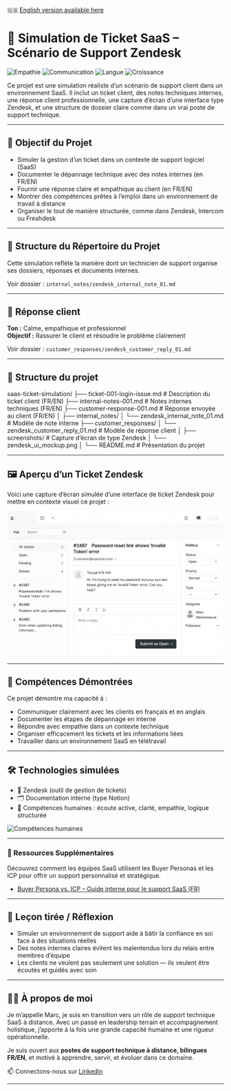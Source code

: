 🇬🇧 [English version available here](./README.md)


# 🧪 Simulation de Ticket SaaS – Scénario de Support Zendesk

![Empathie](https://img.shields.io/badge/Empathie_Client-Active-blue)
![Communication](https://img.shields.io/badge/Communication_Calm-Yes-brightgreen)
![Langue](https://img.shields.io/badge/Bilingue-FR/EN-yellow)
![Croissance](https://img.shields.io/badge/Apprenant_Rapide-Adaptatif-orange)


Ce projet est une simulation réaliste d’un scénario de support client dans un environnement SaaS. Il inclut un ticket client, des notes techniques internes, une réponse client professionnelle, une capture d’écran d’une interface type Zendesk, et une structure de dossier claire comme dans un vrai poste de support technique.

---

## 🎯 Objectif du Projet

- Simuler la gestion d’un ticket dans un contexte de support logiciel (SaaS)
- Documenter le dépannage technique avec des notes internes (en FR/EN)
- Fournir une réponse claire et empathique au client (en FR/EN)
- Montrer des compétences prêtes à l’emploi dans un environnement de travail à distance
- Organiser le tout de manière structurée, comme dans Zendesk, Intercom ou Freshdesk

---

## 📁 Structure du Répertoire du Projet

Cette simulation reflète la manière dont un technicien de support organise ses dossiers, réponses et documents internes.

Voir dossier : `internal_notes/zendesk_internal_note_01.md`

---

## 💬 Réponse client

**Ton :** Calme, empathique et professionnel  
**Objectif :** Rassurer le client et résoudre le problème clairement

Voir dossier : `customer_responses/zendesk_customer_reply_01.md`

---

## 📁 Structure du projet

saas-ticket-simulation/
├── ticket-001-login-issue.md # Description du ticket client (FR/EN)
├── internal-notes-001.md # Notes internes techniques (FR/EN)
├── customer-response-001.md # Réponse envoyée au client (FR/EN)
│
├── internal_notes/
│ └── zendesk_internal_note_01.md # Modèle de note interne
├── customer_responses/
│ └── zendesk_customer_reply_01.md # Modèle de réponse client
│
├── screenshots/ # Capture d’écran de type Zendesk
│ └── zendesk_ui_mockup.png
│
└── README.md # Présentation du projet

---

## 🖼️ Aperçu d’un Ticket Zendesk

Voici une capture d’écran simulée d’une interface de ticket Zendesk pour mettre en contexte visuel ce projet :

![Aperçu Zendesk](screenshots/zendesk_ui_mockup.png)

---

## 💼 Compétences Démontrées

Ce projet démontre ma capacité à :

- Communiquer clairement avec les clients en français et en anglais
- Documenter les étapes de dépannage en interne
- Répondre avec empathie dans un contexte technique
- Organiser efficacement les tickets et les informations liées
- Travailler dans un environnement SaaS en télétravail

---

## 🛠 Technologies simulées

- 📨 Zendesk (outil de gestion de tickets)
- 🗂 Documentation interne (type Notion)
- 🧠 Compétences humaines : écoute active, clarté, empathie, logique structurée

![Compétences humaines](https://img.shields.io/badge/Empathie_Client-Active-blue)

---

### 📄 Ressources Supplémentaires

Découvrez comment les équipes SaaS utilisent les Buyer Personas et les ICP pour offrir un support personnalisé et stratégique.

- [Buyer Persona vs. ICP – Guide interne pour le support SaaS (FR)](./buyer-persona-vs-icp-fr.md)

---

## 🔄 Leçon tirée / Réflexion

- Simuler un environnement de support aide à bâtir la confiance en soi face à des situations réelles  
- Des notes internes claires évitent les malentendus lors du relais entre membres d’équipe  
- Les clients ne veulent pas seulement une solution — ils veulent être écoutés et guidés avec soin

---

## 🙋‍♂️ À propos de moi

Je m’appelle Marc, je suis en transition vers un rôle de support technique SaaS à distance. Avec un passé en leadership terrain et accompagnement holistique, j’apporte à la fois une grande capacité humaine et une rigueur opérationnelle.

Je suis ouvert aux **postes de support technique à distance, bilingues FR/EN**, et motivé à apprendre, servir, et évoluer dans ce domaine.

📫 Connectons-nous sur [LinkedIn](https://www.linkedin.com/in/marc-maisonneuve-6345b6373/)

---



